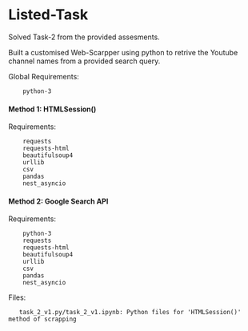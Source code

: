# Listed-Task
Solved Task-2 from the provided assesments. </br>


Built a customised Web-Scarpper using python to retrive the Youtube channel names from a provided search query.</br>

Global Requirements:

        python-3


#### Method 1: HTMLSession()
Requirements:

        requests
        requests-html
        beautifulsoup4
        urllib
        csv
        pandas
        nest_asyncio


#### Method 2: Google Search API
Requirements:

        python-3
        requests
        requests-html
        beautifulsoup4
        urllib
        csv
        pandas
        nest_asyncio

Files:

       task_2_v1.py/task_2_v1.ipynb: Python files for 'HTMLSession()' method of scrapping


       
